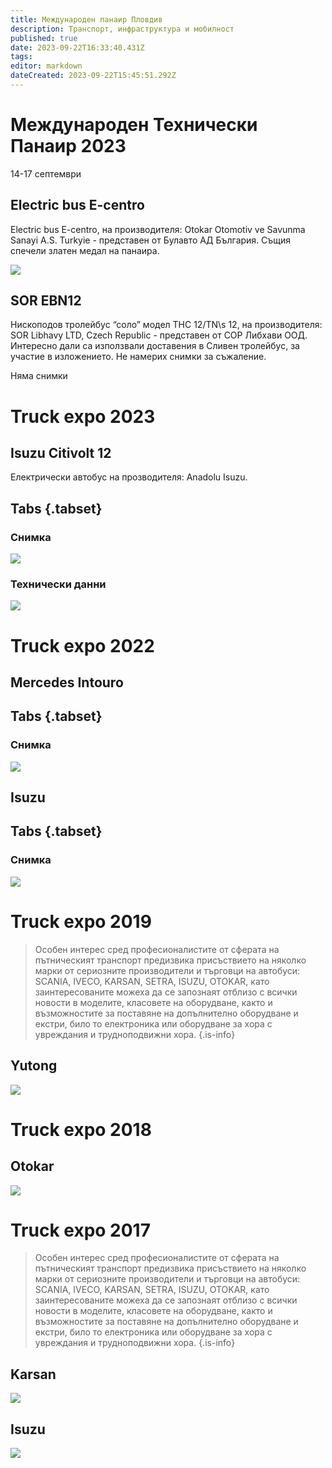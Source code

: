 ```yaml
---
title: Международен панаир Пловдив
description: Транспорт, инфраструктура и мобилност
published: true
date: 2023-09-22T16:33:40.431Z
tags: 
editor: markdown
dateCreated: 2023-09-22T15:45:51.292Z
---
```



# Международен Технически Панаир 2023
14-17 септември

## Electric bus E-centro
Electric bus E-centro, на производителя: Otokar Otomotiv ve Savunma Sanayi A.S. Turkyie - представен от Булавто АД България. Същия спечели златен медал на панаира.

<img src="https://drive.google.com/uc?id=1jBsz1RWQeqoKXEisPowo4uOECAAIx8xq">


## SOR EBN12
Нископодов тролейбус “соло” модел  THC 12/TN\s 12, на производителя: SOR Libhavy LTD, Czech Republic - представен от СОР Либхави ООД. Интересно дали са използвали доставения в Сливен тролейбус, за участие в изложението. Не намерих снимки за съжаление.

Няма снимки

# Truck expo 2023

## Isuzu Citivolt 12
Електрически автобус на прозводителя: Anadolu Isuzu.


##  Tabs {.tabset}
### Снимка
<img src="https://drive.google.com/uc?id=1q0HBxcOw-06fX84rRwwcKWZhq0F8ahJb">

### Технически данни
<img src="https://drive.google.com/uc?id=1lGOUYtpwtYbApljB2xv48VeS8GazB83k">

# Truck expo 2022

## Mercedes Intouro

##  Tabs {.tabset}
### Снимка
<img src="https://drive.google.com/uc?id=1EehohJ2QNy68mVJELO8equjcNSy69q6v">

## Isuzu

##  Tabs {.tabset}
### Снимка
<img src="https://drive.google.com/uc?id=10R2_aqq-clDrEdhI2S84yueFhrfJBMpP">



# Truck expo 2019


> Особен интерес сред професионалистите от сферата на пътническият транспорт предизвика присъствието на няколко марки от сериозните производители и търговци на автобуси: SCANIA, IVECO, KARSAN, SETRA, ISUZU, OTOKAR, като заинтересованите можеха да се запознаят отблизо с всички новости в моделите, класовете на оборудване, както и възможностите за поставяне на допълнително оборудване и екстри, било то електроника или оборудване за хора с увреждания и трудноподвижни хора.
{.is-info}

## Yutong
<img src="https://drive.google.com/uc?id=1QwJL4U882lbviZt8Lo3fodagNz2DzlcO">


# Truck expo 2018

## Otokar
<img src="https://drive.google.com/uc?id=1Q0YeLaI0gqsmfgDuJUSgtcGREfcCkk0y">


# Truck expo 2017

> Особен интерес сред професионалистите от сферата на пътническият транспорт предизвика присъствието на няколко марки от сериозните производители и търговци на автобуси: SCANIA, IVECO, KARSAN, SETRA, ISUZU, OTOKAR, като заинтересованите можеха да се запознаят отблизо с всички новости в моделите, класовете на оборудване, както и възможностите за поставяне на допълнително оборудване и екстри, било то електроника или оборудване за хора с увреждания и трудноподвижни хора.
{.is-info}


## Karsan
<img src="https://drive.google.com/uc?id=1ujG98CYke9Ul8-B4U6-GcyV2XaQSncLR">

## Isuzu
<img src="https://drive.google.com/uc?id=1hSQkoJzqLZboFQXdY8Z6cDResgabnhOo">


